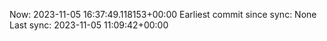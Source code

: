Now: 2023-11-05 16:37:49.118153+00:00 Earliest commit since sync: None Last sync: 2023-11-05 11:09:42+00:00
